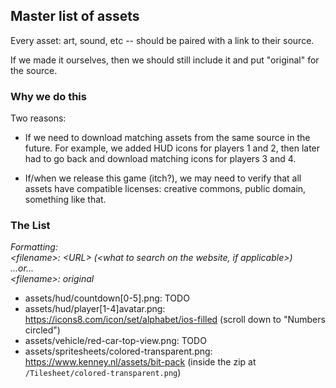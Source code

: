 ## Master list of assets

Every asset: art, sound, etc -- should be paired with a link to their source.

If we made it ourselves, then we should still include it and put "original" for the source.

### Why we do this

Two reasons:

- If we need to download matching assets from the same source in the future. For example, we added HUD icons for players 1 and 2, then later had to go back and download matching icons for players 3 and 4.

- If/when we release this game (itch?), we may need to verify that
all assets have compatible licenses: creative commons, public domain, something
like that.

### The List

*Formatting:*  
*&lt;filename>: &lt;URL> (&lt;what to search on the website, if applicable>)*  
*...or...*  
*&lt;filename>: original*

- assets/hud/countdown[0-5].png: TODO
- assets/hud/player[1-4]avatar.png: https://icons8.com/icon/set/alphabet/ios-filled (scroll down to "Numbers circled")
- assets/vehicle/red-car-top-view.png: TODO
- assets/spritesheets/colored-transparent.png: https://www.kenney.nl/assets/bit-pack (inside the zip at `/Tilesheet/colored-transparent.png`)